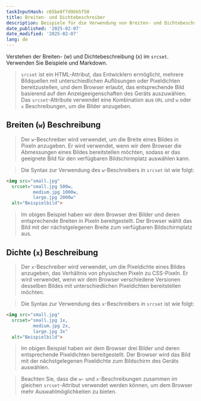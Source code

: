 ```yaml
---
taskInputHash: c65be8f7d9bb5f50
title: Breiten- und Dichtebeschreiber
description: Beispiele für die Verwendung von Breiten- und Dichtebeschreibern in `srcset`
date_published: '2025-02-07'
date_modified: '2025-02-07'
lang: de
---
```

Verstehen der Breiten- (w) und Dichtebeschreibung (x) im `srcset`. Verwenden Sie Beispiele und Markdown. 

> `srcset` ist ein HTML-Attribut, das Entwicklern ermöglicht, mehrere Bildquellen mit unterschiedlichen Auflösungen oder Pixeldichten bereitzustellen, und dem Browser erlaubt, das entsprechende Bild basierend auf den Anzeigeeigenschaften des Geräts auszuwählen. Das `srcset`-Attribute verwendet eine Kombination aus `URL` und `w` oder `x` Beschreibungen, um die Bilder anzugeben. 

## Breiten (`w`) Beschreibung

> Der `w`-Beschreiber wird verwendet, um die Breite eines Bildes in Pixeln anzugeben. Er wird verwendet, wenn wir dem Browser die Abmessungen eines Bildes bereitstellen möchten, sodass er das geeignete Bild für den verfügbaren Bildschirmplatz auswählen kann.

> Die Syntax zur Verwendung des `w`-Beschreibers in `srcset` ist wie folgt:

```html
<img src="small.jpg"
  srcset="small.jpg 500w,
          medium.jpg 1000w,
          large.jpg 2000w"
  alt="Beispielbild">
```

> Im obigen Beispiel haben wir dem Browser drei Bilder und deren entsprechende Breiten in Pixeln bereitgestellt. Der Browser wählt das Bild mit der nächstgelegenen Breite zum verfügbaren Bildschirmplatz aus. 

## Dichte (`x`) Beschreibung

> Der `x`-Beschreiber wird verwendet, um die Pixeldichte eines Bildes anzugeben, das Verhältnis von physischen Pixeln zu CSS-Pixeln. Er wird verwendet, wenn wir dem Browser verschiedene Versionen desselben Bildes mit unterschiedlichen Pixeldichten bereitstellen möchten.

> Die Syntax zur Verwendung des `x`-Beschreibers in `srcset` ist wie folgt:

```html
<img src="small.jpg"
  srcset="small.jpg 1x,
          medium.jpg 2x,
          large.jpg 3x"
  alt="Beispielbild">
```

> Im obigen Beispiel haben wir dem Browser drei Bilder und deren entsprechende Pixeldichten bereitgestellt. Der Browser wird das Bild mit der nächstgelegenen Pixeldichte zum Bildschirm des Geräts auswählen.

> Beachten Sie, dass die `w`- und `x`-Beschreibungen zusammen im gleichen `srcset`-Attribut verwendet werden können, um dem Browser mehr Auswahlmöglichkeiten zu bieten.
